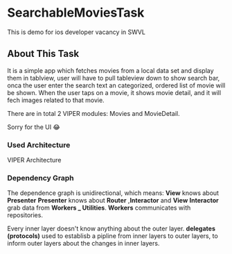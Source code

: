 # SearchableMoviesTask

This is demo for ios developer vacancy in SWVL

## About This Task

It is a simple app which fetches movies from a local data set and display them in tablview, user will have to pull tableview down to show search bar, onca the user enter the search text an categorized, ordered list of movie will be shown. When the user taps on a movie, it shows movie detail, and it will fech images related to that movie.

There are in total 2 VIPER modules: Movies and MovieDetail.

Sorry for the UI 😂

### Used Architecture

VIPER Architecture

### Dependency Graph

The dependence graph is unidirectional, which means:
**View** knows about **Presenter**
**Presenter** knows about **Router** ,**Interactor** and **View**
**Interactor** grab data from **Workers _ Utilities**. 
**Workers** communicates with repositories.

Every inner layer doesn't know anything about the outer layer.
**delegates (protocols)** used to establisb a pipline from inner layers to outer layers, to inform outer layers about the changes in inner layers.



